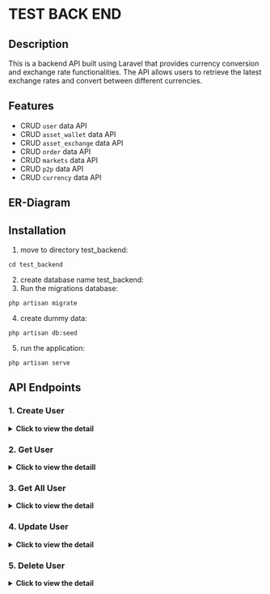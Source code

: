 # TEST BACK END

## Description

This is a backend API built using Laravel that provides currency conversion and exchange rate functionalities. The API allows users to retrieve the latest exchange rates and convert between different currencies.

## Features

- CRUD `user` data API
- CRUD `asset_wallet` data API
- CRUD `asset_exchange` data API
- CRUD `order` data API
- CRUD `markets` data API
- CRUD `p2p` data API
- CRUD `currency` data API

## ER-Diagram



## Installation

1. move to directory test_backend:
```
cd test_backend
```
2. create database name test_backend:
3. Run the migrations database:
```
php artisan migrate
```
4. create dummy data:
```
php artisan db:seed
```
5. run the application:
```
php artisan serve
```


## API Endpoints
### 1. Create User
<details>
  <summary><b>Click to view the detail</b></summary>

- **Method:** `POST`
- **Endpoint:** `/users`
- **Header:**
```json
{

}
```
- **Request Payload:**
```json
{

}
```
- **Request Example:**
```
curl 
```
- **Response Example:**
```
{
  "status": "success",
}
```
</details>

### 2. Get User
<details>
  <summary><b>Click to view the detaill</b></summary>

- **Method:** `GET`
- **Endpoint:** `/users`
- **Header:**
```json
{

}
```
- **Query Params:**
```

```
- **Request Example:**
```
curl 
```
- **Response Example:**
```
{
  "status": "success",
}
```
</details>

### 3. Get All User
<details>
  <summary><b>Click to view the detail</b></summary>

- **Method:** `GET`
- **Endpoint:** `/users`
- **Header:**
```json
{

}
```
- **Query Params:**
```

```
- **Request Example:**
```
curl 
```
- **Response Example:**
```
{
  "status": "success",
  "data": [
    {
      "id": 1,
      "name": "John Doe",
      "email": "john@example.com"
    },
    {
      "id": 2,
      "name": "John Smith",
      "email": "johnsmith@example.com"
    }
  ]
}
```
</details>

### 4. Update User
<details>
  <summary><b>Click to view the detail</b></summary>

- **Method:** `PUT`
- **Endpoint:** `/users`
- **Header:**
```json
{

}
```
- **Query Params:**
```

```
- **Request Example:**
```
curl 
```
- **Response Example:**
```
{
  "status": "success",
}
```
</details>

### 5. Delete User
<details>
  <summary><b>Click to view the detail</b></summary>

- **Method:** `DELTE`
- **Endpoint:** `/users`
- **Header:**
```json
{

}
```
- **Query Params:**
```

```
- **Request Example:**
```
curl 
```
- **Response Example:**
```
{
  "status": "success",
}
```
</details>

